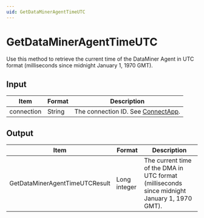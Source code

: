 ```yaml
---
uid: GetDataMinerAgentTimeUTC
---
```


# GetDataMinerAgentTimeUTC

Use this method to retrieve the current time of the DataMiner Agent in UTC format (milliseconds since midnight January 1, 1970 GMT).

## Input

| Item       | Format | Description                                          |
|------------|--------|------------------------------------------------------|
| connection | String | The connection ID. See [ConnectApp](xref:ConnectApp). |

## Output

| Item | Format | Description |
|--|--|--|
| GetDataMinerAgentTimeUTCResult | Long integer | The current time of the DMA in UTC format (milliseconds since midnight January 1, 1970 GMT). |

